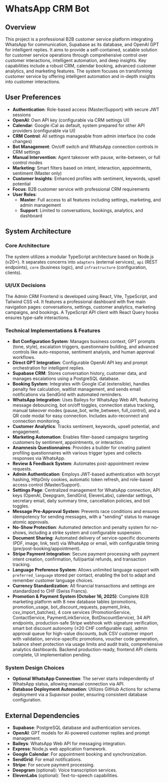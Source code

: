 # WhatsApp CRM Bot

## Overview
This project is a professional B2B customer service platform integrating WhatsApp for communication, Supabase as its database, and OpenAI GPT for intelligent replies. It aims to provide a self-contained, scalable solution for customer service operations through comprehensive control over customer interactions, intelligent automation, and deep insights. Key capabilities include a robust CRM, calendar booking, advanced customer analytics, and marketing features. The system focuses on transforming customer service by offering intelligent automation and in-depth insights into customer interactions.

## User Preferences
- **Authentication**: Role-based access (Master/Support) with secure JWT sessions
- **OpenAI**: Own API key (configurable via CRM settings UI)
- **Calendar**: Google iCal as default, system prepared for other API providers (configurable via UI)
- **CRM Control**: All settings manageable from admin interface (no code changes)
- **Bot Management**: On/off switch and WhatsApp connection controls in CRM settings
- **Manual Intervention**: Agent takeover with pause, write-between, or full control modes
- **Marketing**: Smart filters based on intent, interaction, appointments, sentiment (Master only)
- **Customer Insights**: Enhanced profiles with sentiment, keywords, upsell potential
- **Focus**: B2B customer service with professional CRM requirements
- **User Roles**:
  - **Master**: Full access to all features including settings, marketing, and admin management
  - **Support**: Limited to conversations, bookings, analytics, and dashboard

## System Architecture

### Core Architecture
The system utilizes a modular TypeScript architecture based on Node.js (v20+). It separates concerns into `adapters` (external services), `api` (REST endpoints), `core` (business logic), and `infrastructure` (configuration, clients).

### UI/UX Decisions
The Admin CRM Frontend is developed using React, Vite, TypeScript, and Tailwind CSS v4. It features a professional dashboard with five main navigation pages: conversations, settings, customer analytics, marketing campaigns, and bookings. A TypeScript API client with React Query hooks ensures type-safe interactions.

### Technical Implementations & Features
- **Bot Configuration System**: Manages business context, GPT prompts (tone, style), escalation triggers, questionnaire building, and advanced controls like auto-response, sentiment analysis, and human approval workflows.
- **Direct GPT Integration**: Configurable OpenAI API key and prompt orchestration for intelligent replies.
- **Supabase CRM**: Stores conversation history, customer data, and manages escalations using a PostgreSQL database.
- **Booking System**: Integrates with Google iCal (extensible), handles penalty fee calculation, waitlist management, and sends email notifications via SendGrid with automated reminders.
- **WhatsApp Integration**: Uses Baileys for WhatsApp Web API, featuring message debouncing, bot on/off toggles, connection status tracking, manual takeover modes (pause_bot, write_between, full_control), and a QR code modal for easy connection. Includes auto-reconnect and connection monitoring.
- **Customer Analytics**: Tracks sentiment, keywords, upsell potential, and engagement.
- **Marketing Automation**: Enables filter-based campaigns targeting customers by sentiment, appointments, or interaction.
- **Anamnesis Questionnaires**: Provides a builder for creating patient profiling questionnaires with various trigger types and collects responses via WhatsApp.
- **Review & Feedback System**: Automates post-appointment review requests.
- **Admin Authentication**: Employs JWT-based authentication with bcrypt hashing, HttpOnly cookies, automatic token refresh, and role-based access control (Master/Support).
- **Settings Page**: Centralized management for WhatsApp connection, API keys (OpenAI, Deepgram, SendGrid, ElevenLabs), calendar settings, secretary email, daily summary time, cancellation policies, and bot toggles.
- **Message Pre-Approval System**: Prevents race conditions and ensures idempotency for sending messages, with a "sending" status to manage atomic approvals.
- **No-Show Protection**: Automated detection and penalty system for no-shows, including a strike system and configurable suspension.
- **Document Sharing**: Automated delivery of service-specific documents (PDF, image, link, text) via WhatsApp or email, with configurable timing (pre/post-booking/appointment).
- **Stripe Payment Integration**: Secure payment processing with payment intent creation, confirmation, full/partial refunds, and transaction tracking.
- **Language Preference System**: Allows unlimited language support with `preferred_language` stored per contact, enabling the bot to adapt and remember customer language choices.
- **Currency Standardization**: All financial transactions and settings are standardized to CHF (Swiss Francs).
- **Promotion & Payment System (October 16, 2025)**: Complete B2B marketing platform with 8 new database tables (promotions, promotion_usage, bot_discount_requests, payment_links, csv_import_batches), 4 core services (PromotionService, ContactService, PaymentLinkService, BotDiscountService), 34 API endpoints, production-safe Stripe webhook with signature verification, smart bot discount autonomy (≤20 CHF configurable cap), admin approval queue for high-value discounts, bulk CSV customer import with validation, service-specific promotions, voucher code generation, balance sheet protection via usage limits and audit trails, comprehensive analytics dashboards. Backend production-ready, frontend API clients complete, UI implementation pending.

### System Design Choices
- **Optional WhatsApp Connection**: The server starts independently of WhatsApp status, allowing manual connection via API.
- **Database Deployment Automation**: Utilizes GitHub Actions for schema deployment via a Supavisor pooler, ensuring consistent database configuration.

## External Dependencies

- **Supabase**: PostgreSQL database and authentication services.
- **OpenAI**: GPT models for AI-powered customer replies and prompt management.
- **Baileys**: WhatsApp Web API for messaging integration.
- **Express**: Node.js web application framework.
- **Google Calendar**: For appointment booking and synchronization.
- **SendGrid**: For email notifications.
- **Stripe**: For secure payment processing.
- **Deepgram** (optional): Voice transcription services.
- **ElevenLabs** (optional): Text-to-speech capabilities.